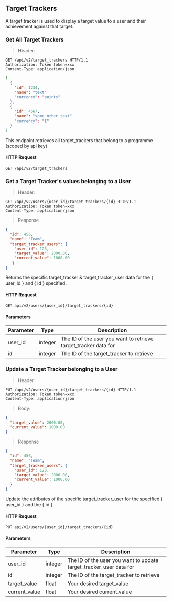 ## Target Trackers

A target tracker is used to display a target value to a user and their achievement against that target.

### Get All Target Trackers

> Header:

``` http
GET /api/v2/target_trackers HTTP/1.1
Authorization: Token token=xxx
Content-Type: application/json
```

```json
[
  {
    "id": 1234,
    "name": "text"
    "currency": "points"
  },
  {
    "id": 4567,
    "name": "some other text"
    "currency": "£"
  }
]
```

This endpoint retrieves all target_trackers that belong to a programme (scoped by api key)

#### HTTP Request

`GET /api/v2/target_trackers`

### Get a Target Tracker's values belonging to a User

> Header:

``` http
GET /api/v2/users/{user_id}/target_trackers/{id} HTTP/1.1
Authorization: Token token=xxx
Content-Type: application/json
```

> Response

```json
{
  "id": 456,
  "name": "Team",
  "target_tracker_users": {
    "user_id": 123,
    "target_value": 2000.00,
    "current_value": 1000.00
   }
}
```

Returns the specific target_tracker & target_tracker_user data for the { user_id } and
{ id } specified.

#### HTTP Request

`GET api/v2/users/{user_id}/target_trackers/{id}`

#### Parameters

Parameter | Type | Description
--------- | ---- | -----------
user_id | integer | The ID of the user you want to retrieve target_tracker data for
id | integer | The ID of the target_tracker to retrieve

### Update a Target Tracker belonging to a User

> Header: 

``` http
PUT /api/v2/users/{user_id}/target_trackers/{id} HTTP/1.1
Authorization: Token token=xxx
Content-Type: application/json
```

> Body: 

```json
{
  "target_value": 2000.00,
  "current_value": 1000.00
}
```

> Response

```json
{
  "id": 456,
  "name": "Team",
  "target_tracker_users": {
    "user_id": 123,
    "target_value": 2000.00,
    "current_value": 1000.00
  }
}
```

Update the attributes of the specific target_tracker_user for the specified { user_id } 
and the { id }.

#### HTTP Request

`PUT api/v2/users/{user_id}/target_trackers/{id}`

#### Parameters

Parameter | Type | Description
--------- | ---- | -----------
user_id | integer | The ID of the user you want to update target_tracker_user data for
id | integer | The ID of the target_tracker to retrieve
target_value | float | Your desired target_value
current_value | float | Your desired current_value
